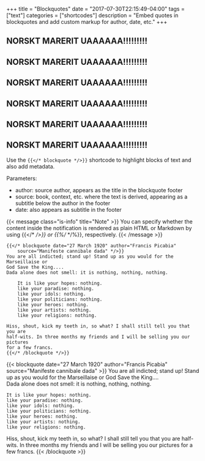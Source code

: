 +++
title = "Blockquotes"
date = "2017-07-30T22:15:49-04:00"
tags = ["text"]
categories = ["shortcodes"]
description = "Embed quotes in blockquotes and add custom markup for author, date, etc."
+++

## NORSKT MARERIT UAAAAAA!!!!!!!!!
## NORSKT MARERIT UAAAAAA!!!!!!!!!
## NORSKT MARERIT UAAAAAA!!!!!!!!!
## NORSKT MARERIT UAAAAAA!!!!!!!!!
## NORSKT MARERIT UAAAAAA!!!!!!!!!
## NORSKT MARERIT UAAAAAA!!!!!!!!!





Use the `{{</* blockquote */>}}` shortcode to highlight blocks of text and also
add metadata.

Parameters: 

* author: source author, appears as the title in the blockquote footer
* source: book, context, etc. where the text is derived, appearing as a
  subtitle below the author in the footer
* date: also appears as subtitle in the footer

{{< message class="is-info" title="Note" >}}
You can specify whether the content inside the notification is rendered as
plain HTML or Markdown by using {{</* */>}} or {{%/* */%}}, respectively.
{{< /message >}}


```text
{{</* blockquote date="27 March 1920" author="Francis Picabia" 
    source="Manifeste cannibale dada" */>}}
You are all indicted; stand up! Stand up as you would for the Marseillaise or
God Save the King....  
Dada alone does not smell: it is nothing, nothing, nothing.  

    It is like your hopes: nothing.  
    like your paradise: nothing.  
    like your idols: nothing.  
    like your politicians: nothing.  
    like your heroes: nothing.  
    like your artists: nothing.  
    like your religions: nothing.  

Hiss, shout, kick my teeth in, so what? I shall still tell you that you are
half-wits. In three months my friends and I will be selling you our pictures
for a few francs.
{{</* /blockquote */>}}
```

{{< blockquote date="27 March 1920" author="Francis Picabia"
    source="Manifeste cannibale dada" >}}
You are all indicted; stand up! Stand up as you would for the Marseillaise or
God Save the King....  
Dada alone does not smell: it is nothing, nothing, nothing.  

    It is like your hopes: nothing.  
    like your paradise: nothing.  
    like your idols: nothing.  
    like your politicians: nothing.  
    like your heroes: nothing.  
    like your artists: nothing.  
    like your religions: nothing.  

Hiss, shout, kick my teeth in, so what? I shall still tell you that you are
half-wits. In three months my friends and I will be selling you our pictures
for a few francs.
{{< /blockquote >}}
